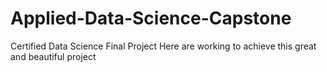 # Applied-Data-Science-Capstone
Certified Data Science Final Project
Here are working to achieve this great and beautiful project
